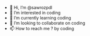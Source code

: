 - 👋 Hi, I’m @sawrozpdl
- 👀 I’m interested in coding
- 🌱 I’m currently learning coding
- 💞️ I’m looking to collaborate on coding
- 📫 How to reach me ? by coding
